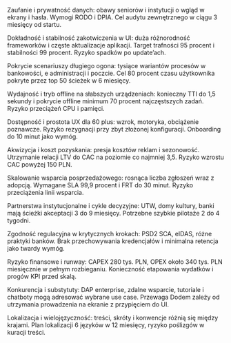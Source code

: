 Zaufanie i prywatność danych: obawy seniorów i instytucji o wgląd w ekrany i hasła. Wymogi RODO i DPIA. Cel audytu zewnętrznego w ciągu 3 miesięcy od startu.

Dokładność i stabilność zakotwiczenia w UI: duża różnorodność frameworków i częste aktualizacje aplikacji. Target trafności 95 procent i stabilności 99 procent. Ryzyko spadków po update’ach.

Pokrycie scenariuszy długiego ogona: tysiące wariantów procesów w bankowości, e administracji i poczcie. Cel 80 procent czasu użytkownika pokryte przez top 50 ścieżek w 6 miesięcy.

Wydajność i tryb offline na słabszych urządzeniach: konieczny TTI do 1,5 sekundy i pokrycie offline minimum 70 procent najczęstszych zadań. Ryzyko przeciążeń CPU i pamięci.

Dostępność i prostota UX dla 60 plus: wzrok, motoryka, obciążenie poznawcze. Ryzyko rezygnacji przy zbyt złożonej konfiguracji. Onboarding do 10 minut jako wymóg.

Akwizycja i koszt pozyskania: presja kosztów reklam i sezonowość. Utrzymanie relacji LTV do CAC na poziomie co najmniej 3,5. Ryzyko wzrostu CAC powyżej 150 PLN.

Skalowanie wsparcia posprzedażowego: rosnąca liczba zgłoszeń wraz z adopcją. Wymagane SLA 99,9 procent i FRT do 30 minut. Ryzyko przeciążenia linii wsparcia.

Partnerstwa instytucjonalne i cykle decyzyjne: UTW, domy kultury, banki mają ścieżki akceptacji 3 do 9 miesięcy. Potrzebne szybkie pilotaże 2 do 4 tygodni.

Zgodność regulacyjna w krytycznych krokach: PSD2 SCA, eIDAS, różne praktyki banków. Brak przechowywania kredencjałów i minimalna retencja jako twardy wymóg.

Ryzyko finansowe i runway: CAPEX 280 tys. PLN, OPEX około 340 tys. PLN miesięcznie w pełnym rozbieganiu. Konieczność etapowania wydatków i progów KPI przed skalą.

Konkurencja i substytuty: DAP enterprise, zdalne wsparcie, tutoriale i chatboty mogą adresować wybrane use case. Przewaga Dodem zależy od utrzymania prowadzenia na ekranie z przypięciem do UI.

Lokalizacja i wielojęzyczność: treści, skróty i konwencje różnią się między krajami. Plan lokalizacji 6 języków w 12 miesięcy, ryzyko poślizgów w kuracji treści.
